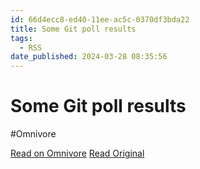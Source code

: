 ```yaml
---
id: 66d4ecc8-ed40-11ee-ac5c-0370df3bda22
title: Some Git poll results
tags:
  - RSS
date_published: 2024-03-28 08:35:56
---
```


# Some Git poll results
#Omnivore

[Read on Omnivore](https://omnivore.app/me/some-git-poll-results-18e86b72c01)
[Read Original](https://jvns.ca/blog/2024/03/28/git-poll-results/)



